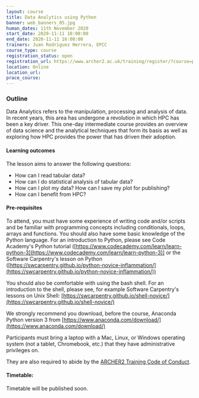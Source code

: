 ```yaml
---
layout: course
title: Data Analytics using Python
banner: web_banners_05.jpg 
human_dates: 11th November 2020
start_date: 2020-11-11 10:00:00
end_date: 2020-11-11 16:00:00
trainers: Juan Rodriguez Herrera, EPCC
course_type: course
registration_status: open
registration_url: https://www.archer2.ac.uk/training/register/?course=python
location: Online
location_url:
prace_course: 
---
```


### Outline

Data Analytics refers to the manipulation, processing and analysis of data. In recent years, this area has undergone a revolution in which HPC has been a key driver. This one-day intermediate course provides an overview of data science and the analytical techniques that form its basis as well as exploring how HPC provides the power that has driven their adoption.

#### Learning outcomes

The lesson aims to answer the following questions:

* How can I read tabular data?
* How can I do statistical analysis of tabular data?
* How can I plot my data? How can I save my plot for publishing?
* How can I benefit from HPC?

#### Pre-requisites

To attend, you must have some experience of writing code and/or scripts and be familiar with programming concepts including conditionals, loops, arrays and functions. You should also have some basic knowledge of the Python language. For an introduction to Python, please see Code Academy's Python tutorial ([https://www.codecademy.com/learn/learn-python-3](https://www.codecademy.com/learn/learn-python-3)) or the Software Carpentry's lesson on Python ([https://swcarpentry.github.io/python-novice-inflammation/](https://swcarpentry.github.io/python-novice-inflammation/))

You should also be comfortable with using the bash shell. For an introduction to the shell, please see, for example Software Carpentry's lessons on Unix Shell: [https://swcarpentry.github.io/shell-novice/](https://swcarpentry.github.io/shell-novice/)

We strongly recommend you download, before the course, Anaconda Python version 3 from [https://www.anaconda.com/download/](https://www.anaconda.com/download/)

Participants must bring a laptop with a Mac, Linux, or Windows operating system (not a tablet, Chromebook, etc.) that they have administrative privileges on.

They are also required to abide by the [ARCHER2 Training Code of Conduct](../../code-of-conduct/). 


#### Timetable:

Timetable will be published soon.


<section id="service">

<!--

<h2><a name="materials">Course materials</a></h2>



    <div class="row ">	

 		
      <div class="col-xs-6 col-sm-4">
        <a class="ar2_linkbox ar2_linkbox-green" 
          href="   ">
          <strong>Course materials</strong>         
        </a>
      </div>
 -->

<!--  
      <div class="col-xs-6 col-sm-4">
        <a class="ar2_linkbox ar2_linkbox-teal" 
          href="https://pad.archer2.ac.uk/p/200713_Containers_online">
          <strong>Course Chat</strong>       
        </a>
      </div>
		

 	</div>
 -->		
		
<!--					

<h2><a name="join">Join sessions	</a>	</h2>		




    <div class="row ">	

      <div class="col-xs-6 col-sm-4">
        <a class="ar2_linkbox ar2_linkbox-teal" 
          href="https://eu.bbcollab.com/guest/0dc7a50c12314245894519e43fe206b1">
          <strong>Join Session</strong><br/>
          Join this online session in your browser
        </a>
      </div>

      <div class="col-xs-6 col-sm-4">
        <a class="ar2_linkbox ar2_linkbox-green" href="courses/"
           href="myevent.ics">
          <strong>Add to Calendar</strong><br/>
          Download ICS file to add this event to your calendar complete with join link
        </a>
      </div>

											
    </div>
-->

<!-- 		
<h2><a name="video">Video</a></h2>

<div>
	<iframe title="Video" width="560" height="315" src="https://www.youtube.com/embed/xxxxxxxxxxx" frameborder="0" allow="accelerometer; autoplay; encrypted-media; gyroscope; picture-in-picture" allowfullscreen></iframe>
</div>
 -->


<!-- 
<h2><a name="slides">Slides</a></h2>



    <div class="row ">	


      <div class="col-xs-6 col-sm-4">
        <a class="ar2_linkbox ar2_linkbox-teal" href="courses/"
           href="transcript.pdf">
          <strong>Transcript</strong><br/>
          Download a transcript of the video audio
        </a>
      </div>



      <div class="col-xs-6 col-sm-4">
        <a class="ar2_linkbox ar2_linkbox-green" href="courses/"
           href="slides.pdf">
          <strong>Slides</strong><br/>
          Download pdf of the presentation.
        </a>
      </div>
										
    </div>

 -->


<!-- 
<h2><a name="feedback">Feedback</a></h2>


    <div class="row ">	

      <div class="col-xs-6 col-sm-4">
        <a class="ar2_linkbox ar2_linkbox-teal" 

           href="http://www.archer.ac.uk/training/feedback/?course=XXXX (4 - 25 May 2020) Online"  
  or
		   href="https://events.prace-ri.eu/event/NNNN/surveys/NNN"

		>
          <strong>Feedback</strong><br/>
          Please let us know what was great about this course and anything we can improve
        </a>
      </div>
    </div>
		
 -->		

 
</section>


